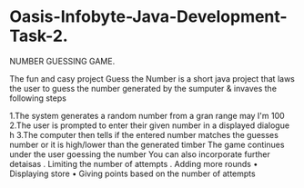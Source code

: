 # Oasis-Infobyte-Java-Development-Task-2.
NUMBER GUESSING GAME.

The fun and casy project Guess the Number is a short java project that laws the user to guess the number generated by the sumputer & invaves the following steps

1.The system generates a random number from a gran range may I'm 100
2.The user is prompted to enter their given number in a displayed dialogue h 
3.The computer then tells if the entered number matches the guesses number or it is high/lower than the generated timber
The game continues under the user goessing the number 
You can also incorporate further detaisas
. Limiting the number of attempts
. Adding more rounds
• Displaying store
• Giving points based on the number of attempts
